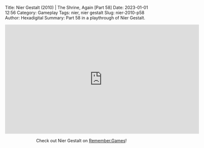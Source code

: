 Title: Nier Gestalt (2010) | The Shrine, Again [Part 58]
Date: 2023-01-01 12:56
Category: Gameplay
Tags: nier,  nier gestalt
Slug: nier-2010-p58
Author: Hexadigital
Summary: Part 58 in a playthrough of Nier Gestalt.

<center><iframe src="https://www.youtube.com/embed/r5eqQaNfnCA?feature=oembed" allow="accelerometer; autoplay; encrypted-media; gyroscope; picture-in-picture" width="640" height="360" frameborder="0"></iframe>

Check out Nier Gestalt on [Remember.Games](https://remember.games/game/2307/nier/)!</center>